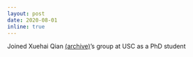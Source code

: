 ```yaml
---
layout: post
date: 2020-08-01
inline: true
---
```

Joined Xuehai Qian [(archive)](http://web.archive.org/web/20230505193100/https://alchem.cs.purdue.edu/xuehaiq.html)’s group at USC as a PhD student 